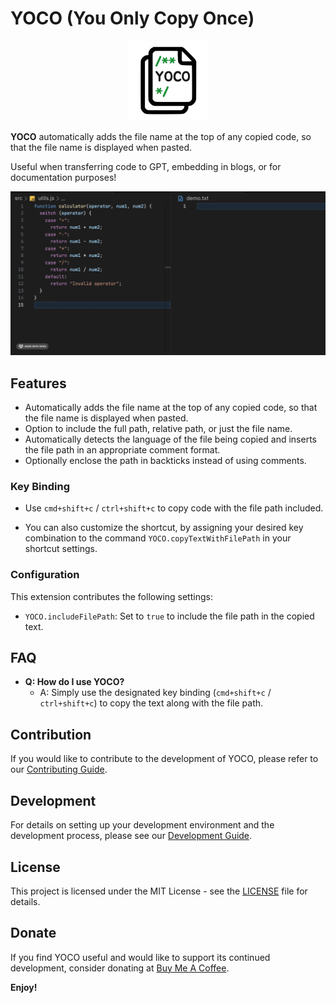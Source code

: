 # YOCO (You Only Copy Once)

<p align="center">
  <img src="images/logo.png" alt="YOCO Logo" width="128px" height="128px">
</p>

**YOCO** automatically adds the file name at the top of any copied code, so that the file name is displayed when pasted.

Useful when transferring code to GPT, embedding in blogs, or for documentation purposes!

![Demo GIF](images/demo.gif)

## Features

- Automatically adds the file name at the top of any copied code, so that the file name is displayed when pasted.
- Option to include the full path, relative path, or just the file name.
- Automatically detects the language of the file being copied and inserts the file path in an appropriate comment format.
- Optionally enclose the path in backticks instead of using comments.

### Key Binding

- Use `cmd+shift+c` / `ctrl+shift+c` to copy code with the file path included.

- You can also customize the shortcut, by assigning your desired key combination to the command `YOCO.copyTextWithFilePath` in your shortcut settings.

### Configuration

This extension contributes the following settings:

- `YOCO.includeFilePath`: Set to `true` to include the file path in the copied text.

## FAQ

- **Q: How do I use YOCO?**
  - A: Simply use the designated key binding (`cmd+shift+c` / `ctrl+shift+c`) to copy the text along with the file path.

## Contribution

If you would like to contribute to the development of YOCO, please refer to our [Contributing Guide](CONTRIBUTING.md).

## Development

For details on setting up your development environment and the development process, please see our [Development Guide](DEVELOPMENT.md).

## License

This project is licensed under the MIT License - see the [LICENSE](LICENSE) file for details.

## Donate

If you find YOCO useful and would like to support its continued development, consider donating at [Buy Me A Coffee](https://buymeacoffee.com/yoco).

**Enjoy!**
